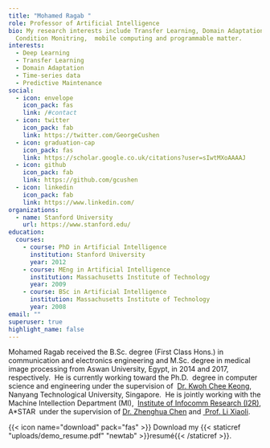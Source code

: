```yaml
---
title: "Mohamed Ragab "
role: Professor of Artificial Intelligence
bio: My research interests include Transfer Learning, Domain Adaptation, Machine
  Condition Monitring,  mobile computing and programmable matter.
interests:
  - Deep Learning
  - Transfer Learning
  - Domain Adaptation
  - Time-series data
  - Predictive Maintenance
social:
  - icon: envelope
    icon_pack: fas
    link: /#contact
  - icon: twitter
    icon_pack: fab
    link: https://twitter.com/GeorgeCushen
  - icon: graduation-cap
    icon_pack: fas
    link: https://scholar.google.co.uk/citations?user=sIwtMXoAAAAJ
  - icon: github
    icon_pack: fab
    link: https://github.com/gcushen
  - icon: linkedin
    icon_pack: fab
    link: https://www.linkedin.com/
organizations:
  - name: Stanford University
    url: https://www.stanford.edu/
education:
  courses:
    - course: PhD in Artificial Intelligence
      institution: Stanford University
      year: 2012
    - course: MEng in Artificial Intelligence
      institution: Massachusetts Institute of Technology
      year: 2009
    - course: BSc in Artificial Intelligence
      institution: Massachusetts Institute of Technology
      year: 2008
email: ""
superuser: true
highlight_name: false
---
```

<!--StartFragment-->

Mohamed Ragab received the B.Sc. degree (First Class Hons.) in communication and electronics engineering and M.Sc. degree in medical image processing from Aswan University, Egypt, in 2014 and 2017, respectively.  He is currently working toward the Ph.D.  degree in computer science and engineering under the supervision of  [Dr. Kwoh Chee Keong](https://personal.ntu.edu.sg/asckkwoh/), Nanyang Technological University, Singapore.  He is jointly working with the Machine Intellection Department (MI),  [Institute of Infocomm Research (I2R)](https://www.a-star.edu.sg/i2r), A*STAR  under the supervision of [Dr. Zhenghua Chen](https://zhenghuantu.github.io/) and [ Prof. Li Xiaoli](https://personal.ntu.edu.sg/xlli/). 

<!--EndFragment-->

{{< icon name="download" pack="fas" >}} Download my {{< staticref "uploads/demo_resume.pdf" "newtab" >}}resumé{{< /staticref >}}.